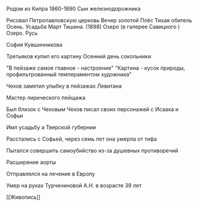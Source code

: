 Родом из Кипра 
1860-1890
Сын железнодорожника

Рисовал Петропавловскую церковь
Вечер золотой Плёс
Тихая обитель
Осень. Усадьба
Март
Тишина. (1898)
Озеро (в галерее Савицкого )
Озеро. Русь

София Кувшинникова

Третьяков купил его картину
Осенний день сокольники

"В пейзаже самое главное - настроение"
"Картина - кусок природы, профильтрованный темпераментом художника"

Чехов заметил улыбку в пейзажах Левитана 

Мастер лирического пейщажа

Был близок с Чеховым
Чехов писал своих персонажей с Исаака и Софьи

Имл усадьбу а Тверской губернии 

Расстались с Софьей, через семь лет она умерла от тифа

Пытался совершить самоубийство из-за душевных противоречий

Расширение аорты 

Отправлялся на лечение в Европу

Умер на руках Турчениновой А.Н. в возрасте 39 лет

[[Живопись]]